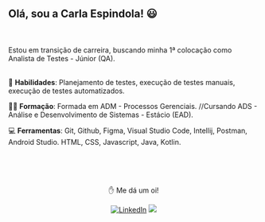 <h2>Olá, sou a Carla Espindola! 😃</h2>
<br />
<br />
Estou em transição de carreira, buscando minha 1ª colocação como Analista de Testes - Júnior (QA).
<br />
<br />

🚀 **Habilidades**: Planejamento de testes, execução de testes manuais, execução de testes automatizados.

👩‍🎓 **Formação**: Formada em ADM - Processos Gerenciais.
//Cursando ADS - Análise e Desenvolvimento de Sistemas - Estácio (EAD).
             
💻 **Ferramentas**: Git, Github, Figma, Visual Studio Code, Intellij, Postman, Android Studio.
HTML, CSS, Javascript, Java, Kotlin.

<br />
<br />
<br />

<p align="center"> ✋ Me dá um oi!</p>

<p align="center">
<a href="https://www.linkedin.com/in/carlalacroixespindola/"><img src="https://img.shields.io/badge/LinkedIn-%230077B5.svg?&style=flat-square&logo=linkedin&logoColor=white" alt="LinkedIn"></a>
<a href="https://api.whatsapp.com/send?phone=5511995283223&text=Ol%C3%A1%20 Oi, Carla! Verifiquei o seu perfil do Github e gostaria de iniciar uma conversa.%20" alt="WhatsApp"><img src="https://img.shields.io/badge/-WhatsApp-25d366?style=flat-square&labelColor=25d366&logo=whatsapp&logoColor=white&link=https://api.whatsapp.com/send?phone=5511999512933&text=Ol%C3%A1%20Ana!%20" /></a>
</p>
